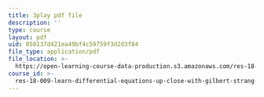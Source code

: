 ```yaml
---
title: 3play pdf file
description: ''
type: course
layout: pdf
uid: 050137d421ea49bf4c59759f3d2d3f84
file_type: application/pdf
file_location: >-
  https://open-learning-course-data-production.s3.amazonaws.com/res-18-009-learn-differential-equations-up-close-with-gilbert-strang-and-cleve-moler-fall-2015/050137d421ea49bf4c59759f3d2d3f84_xtMzTXHO_zA.pdf
course_id: >-
  res-18-009-learn-differential-equations-up-close-with-gilbert-strang-and-cleve-moler-fall-2015
---
```

